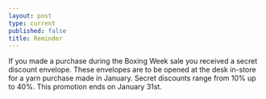 ```yaml
---
layout: post
type: current
published: false
title: Reminder
---
```

If you made a purchase during the Boxing Week sale you received a secret discount envelope. These envelopes are to be opened at the desk in-store for a yarn purchase made in January. Secret discounts range from 10% up to 40%. This promotion ends on January 31st.